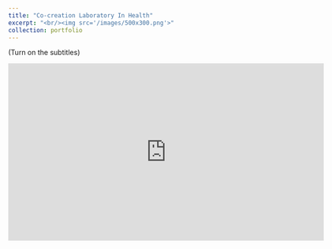 ```yaml
---
title: "Co-creation Laboratory In Health"
excerpt: "<br/><img src='/images/500x300.png'>"
collection: portfolio
---
```


(Turn on the subtitles)
<iframe src="https://player.vimeo.com/video/273137494" width="640" height="360" frameborder="0" allow="autoplay; fullscreen" allowfullscreen></iframe>